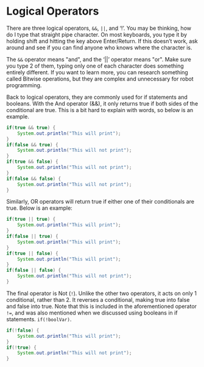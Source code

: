 # Logical Operators

There are three logical operators, `&&`, `||`, and ‘!’. You may be thinking, how do I type that straight pipe character. On most keyboards, you type it by holding shift and hitting the key above Enter/Return. If this doesn’t work, ask around and see if you can find anyone who knows where the character is.

The `&&` operator means "and", and the ‘||’ operator means "or". Make sure you type 2 of them, typing only one of each character does something entirely different. If you want to learn more, you can research something called Bitwise operations, but they are complex and unnecessary for robot programming.

Back to logical operators, they are commonly used for if statements and booleans. With the And operator (&&), it only returns true if both sides of the conditional are true. This is a bit hard to explain with words, so below is an example.

```java
if(true && true) {
    System.out.println("This will print");
}
if(false && true) {
    System.out.println("This will not print");
}
if(true && false) {
    System.out.println("This will not print");
}
if(false && false) {
    System.out.println("This will not print");
}
```

Similarly, OR operators will return true if either one of their conditionals are true. Below is an example:

```java
if(true || true) {
    System.out.println("This will print");
}
if(false || true) {
    System.out.println("This will print");
}
if(true || false) {
    System.out.println("This will print");
}
if(false || false) {
    System.out.println("This will not print");
}
```

The final operator is Not (`!`). Unlike the other two operators, it acts on only 1 conditional, rather than 2. It reverses a conditional, making true into false and false into true. Note that this is included in the aforementioned operator `!=`, and was also mentioned when we discussed using booleans in if statements. `if(!boolVar)`.

```java
if(!false) {
    System.out.println("This will print");
}
if(!true) {
    System.out.println("This will not print");
}
```

